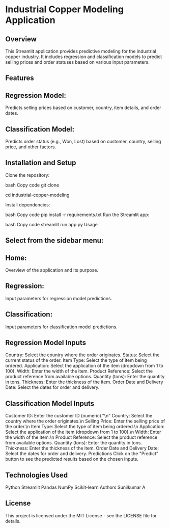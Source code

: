 #  Industrial Copper Modeling Application
## Overview
  This Streamlit application provides predictive modeling for the industrial copper industry. It includes regression and classification models to predict selling prices and order statuses based on various input parameters.

## Features
## Regression Model: 
  Predicts selling prices based on customer, country, item details, and order dates.
## Classification Model: 
  Predicts order status (e.g., Won, Lost) based on customer, country, selling price, and other factors.

  
## Installation and Setup

Clone the repository:

bash
Copy code
git clone <repository-url>

cd industrial-copper-modeling


Install dependencies:

bash
Copy code
pip install -r requirements.txt
Run the Streamlit app:

bash
Copy code
streamlit run app.py
Usage
## Select from the sidebar menu:
## Home: 
  Overview of the application and its purpose.

  
## Regression: 
  Input parameters for regression model predictions.

## Classification: 
  Input parameters for classification model predictions.
  
## Regression Model Inputs

Country: Select the country where the order originates.
Status: Select the current status of the order.
Item Type: Select the type of item being ordered.
Application: Select the application of the item (dropdown from 1 to 100).
Width: Enter the width of the item.
Product Reference: Select the product reference from available options.
Quantity (tons): Enter the quantity in tons.
Thickness: Enter the thickness of the item.
Order Date and Delivery Date: Select the dates for order and delivery.


## Classification Model Inputs

Customer ID: Enter the customer ID (numeric)."\n"
Country: Select the country where the order originates.\n
Selling Price: Enter the selling price of the order.\n
Item Type: Select the type of item being ordered.\n
Application: Select the application of the item (dropdown from 1 to 100).\n
Width: Enter the width of the item.\n
Product Reference: Select the product reference from available options.
Quantity (tons): Enter the quantity in tons.
Thickness: Enter the thickness of the item.
Order Date and Delivery Date: Select the dates for order and delivery.
Predictions
Click on the "Predict" button to see the predicted results based on the chosen inputs.


## Technologies Used
Python
Streamlit
Pandas
NumPy
Scikit-learn
Authors
Sunilkumar A
## License
This project is licensed under the MIT License - see the LICENSE file for details.
